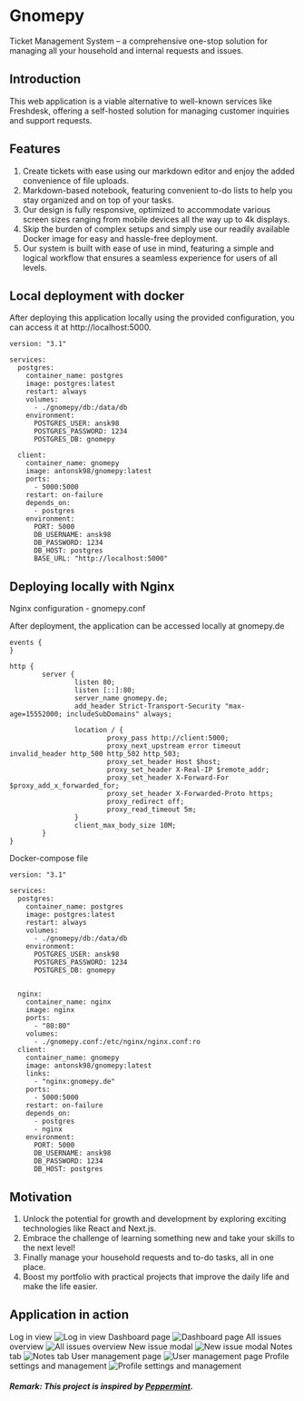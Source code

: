 # Gnomepy
Ticket Management System – a comprehensive one-stop solution for managing all your household and internal requests and issues.

## Introduction
This web application is a viable alternative to well-known services like Freshdesk, offering a self-hosted solution for managing customer inquiries and support requests.

## Features

1. Create tickets with ease using our markdown editor and enjoy the added convenience of file uploads.
2. Markdown-based notebook, featuring convenient to-do lists to help you stay organized and on top of your tasks.
3. Our design is fully responsive, optimized to accommodate various screen sizes ranging from mobile devices all the way up to 4k displays.
4. Skip the burden of complex setups and simply use our readily available Docker image for easy and hassle-free deployment.
5. Our system is built with ease of use in mind, featuring a simple and logical workflow that ensures a seamless experience for users of all levels.

## Local deployment with docker
After deploying this application locally using the provided configuration, you can access it at http://localhost:5000.

```
version: "3.1"

services:
  postgres:
    container_name: postgres
    image: postgres:latest
    restart: always
    volumes:
      - ./gnomepy/db:/data/db
    environment:
      POSTGRES_USER: ansk98
      POSTGRES_PASSWORD: 1234
      POSTGRES_DB: gnomepy

  client:
    container_name: gnomepy
    image: antonsk98/gnomepy:latest
    ports:
      - 5000:5000
    restart: on-failure
    depends_on:
      - postgres
    environment:
      PORT: 5000
      DB_USERNAME: ansk98
      DB_PASSWORD: 1234
      DB_HOST: postgres
      BASE_URL: "http://localhost:5000"
```
## Deploying locally with Nginx
Nginx configuration - gnomepy.conf

After deployment, the application can be accessed locally at gnomepy.de
```
events {
}

http {
        server {
                listen 80;
                listen [::]:80;
                server_name gnomepy.de;
                add_header Strict-Transport-Security "max-age=15552000; includeSubDomains" always;

                location / {
                        proxy_pass http://client:5000;
                        proxy_next_upstream error timeout invalid_header http_500 http_502 http_503;
                        proxy_set_header Host $host;
                        proxy_set_header X-Real-IP $remote_addr;
                        proxy_set_header X-Forward-For $proxy_add_x_forwarded_for;
                        proxy_set_header X-Forwarded-Proto https;
                        proxy_redirect off;
                        proxy_read_timeout 5m;
                }
                client_max_body_size 10M;
        }
}
```
Docker-compose file
```
version: "3.1"

services:
  postgres:
    container_name: postgres
    image: postgres:latest
    restart: always
    volumes:
      - ./gnomepy/db:/data/db
    environment:
      POSTGRES_USER: ansk98
      POSTGRES_PASSWORD: 1234
      POSTGRES_DB: gnomepy


  nginx:
    container_name: nginx
    image: nginx
    ports:
      - "80:80"
    volumes:
      - ./gnomepy.conf:/etc/nginx/nginx.conf:ro
  client:
    container_name: gnomepy
    image: antonsk98/gnomepy:latest
    links:
      - "nginx:gnomepy.de"
    ports:
      - 5000:5000
    restart: on-failure
    depends_on:
      - postgres
      - nginx
    environment:
      PORT: 5000
      DB_USERNAME: ansk98
      DB_PASSWORD: 1234
      DB_HOST: postgres
```
## Motivation
1. Unlock the potential for growth and development by exploring exciting technologies like React and Next.js.
2. Embrace the challenge of learning something new and take your skills to the next level!
2. Finally manage your household requests and to-do tasks, all in one place.
3. Boost my portfolio with practical projects that improve the daily life and make the life easier.

## Application in action
Log in view
![Log in view](assets/log_in.PNG)
Dashboard page
![Dashboard page](assets/dashboard.PNG)
All issues overview
![All issues overview](assets/all_issues.PNG)
New issue modal
![New issue modal](assets/new_issue.PNG)
Notes tab
![Notes tab](assets/notes.PNG)
User management page
![User management page](assets/user_managements.PNG)
Profile settings and management
![Profile settings and management](assets/profile_management.PNG)
##### **Remark:** This project is inspired by [Peppermint](https://github.com/Peppermint-Lab/peppermint). 